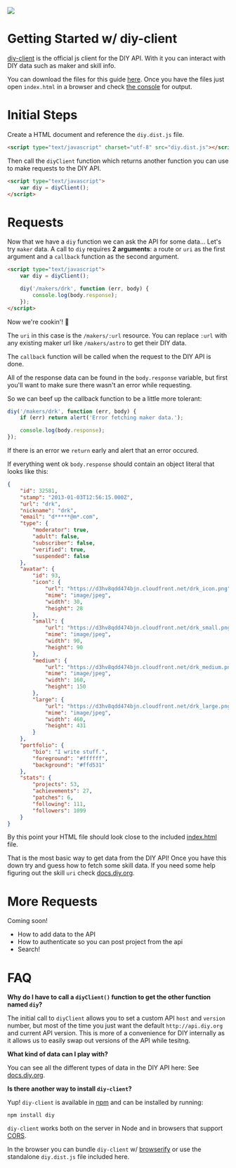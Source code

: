 ![](http://dofr7nqq7emks.cloudfront.net/gra_splash.jpg)

# Getting Started w/ diy-client

[diy-client](https://github.com/diy/diy-client) is the official js client
for the DIY API. With it you can interact with DIY data such as maker
and skill info.

You can download the files for this guide
[here](https://github.com/derekr/diy-client-example/archive/master.zip).
Once you have the files just open `index.html` in a browser and check
[the console](https://diy.org/skills/frontenddev/challenges/1030/find-bugs-with-web-inspector)
for output.

# Initial Steps

Create a HTML document and reference the `diy.dist.js` file.

```html
<script type="text/javascript" charset="utf-8" src="diy.dist.js"></script>
```

Then call the `diyClient` function which returns another function you can use
to make requests to the DIY API.

```html
<script type="text/javascript">
    var diy = diyClient();
</script>
```

# Requests

Now that we have a `diy` function we can ask the API for some data… Let's try
`maker` data. A call to `diy` requires **2 arguments**: a route or `uri` as the first argument and
a `callback` function as the second argument.

```html
<script type="text/javascript">
    var diy = diyClient();

    diy('/makers/drk', function (err, body) {
        console.log(body.response);
    });
</script>
```

Now we're cookin'! :egg:

The `uri` in this case is the `/makers/:url` resource. You can replace `:url`
with any existing maker url like `/makers/astro` to get their DIY data.

The `callback` function will be called when the request to the DIY API is done.

All of the response data can be found in the `body.response` variable, but first
you'll want to make sure there wasn't an error while requesting.

So we can beef up the callback function to be a little more tolerant:

```js
diy('/makers/drk', function (err, body) {
    if (err) return alert('Error fetching maker data.');

    console.log(body.response);
});
```

If there is an error we `return` early and alert that an error occured.

If everything went ok `body.response` should contain an object literal that
looks like this:

```json
{
    "id": 32581,
    "stamp": "2013-01-03T12:56:15.000Z",
    "url": "drk",
    "nickname": "drk",
    "email": "d*****@m*.com",
    "type": {
        "moderator": true,
        "adult": false,
        "subscriber": false,
        "verified": true,
        "suspended": false
    },
    "avatar": {
        "id": 93,
        "icon": {
            "url": "https://d3hv8qdd474bjn.cloudfront.net/drk_icon.png",
            "mime": "image/jpeg",
            "width": 30,
            "height": 28
        },
        "small": {
            "url": "https://d3hv8qdd474bjn.cloudfront.net/drk_small.png",
            "mime": "image/jpeg",
            "width": 90,
            "height": 90
        },
        "medium": {
            "url": "https://d3hv8qdd474bjn.cloudfront.net/drk_medium.png",
            "mime": "image/jpeg",
            "width": 160,
            "height": 150
        },
        "large": {
            "url": "https://d3hv8qdd474bjn.cloudfront.net/drk_large.png",
            "mime": "image/jpeg",
            "width": 460,
            "height": 431
        }
    },
    "portfolio": {
        "bio": "I write stuff.",
        "foreground": "#ffffff",
        "background": "#ffd531"
    },
    "stats": {
        "projects": 53,
        "achievements": 27,
        "patches": 6,
        "following": 111,
        "followers": 1099
    }
}
```

By this point your HTML file should look close to the included
[index.html](https://github.com/derekr/diy-client-example/blob/master/index.html) file.

That is the most basic way to get data from the DIY API! Once
you have this down try and guess how to fetch some skill data. If you need
some help figuring out the skill `uri` check [docs.diy.org](http://docs.diy.org).

# More Requests

Coming soon!

* How to add data to the API
* How to authenticate so you can post project from the api
* Search!

# FAQ

**Why do I have to call a `diyClient()` function to get the other function named `diy`?**

The initial call to `diyClient` allows you to set a custom API `host` and `version`
number, but most of the time you just want the default `http://api.diy.org` and
current API version. This is more of a convenience for DIY internally as
it allows us to easily swap out versions of the API while tesitng.

**What kind of data can I play with?**

You can see all the different types of data in the DIY API here:
See [docs.diy.org](http://docs.diy.org).

**Is there another way to install `diy-client`?**

Yup! `diy-client` is available in [npm](https://www.npmjs.org/package/diy) and
can be installed by running:

```shell
npm install diy
```

`diy-client` works both on the server in Node and in browsers that support
[CORS](https://developer.mozilla.org/en-US/docs/Web/HTTP/Access_control_CORS).

In the browser you can bundle `diy-client` w/
[browserify](https://github.com/substack/node-browserify) or use the standalone
`diy.dist.js` file included here.

